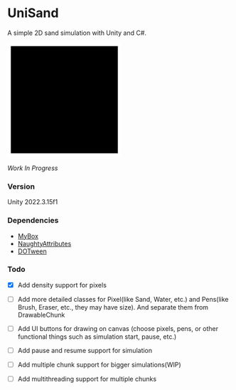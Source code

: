 # UniSand
A simple 2D sand simulation with Unity and C#. 

![SandSimulationCapture](SandSimulation.gif)

*Work In Progress*

### Version
Unity 2022.3.15f1

### Dependencies

- [MyBox](https://github.com/Deadcows/MyBox)
- [NaughtyAttributes](https://github.com/dbrizov/NaughtyAttributes)
- [DOTween](https://github.com/Demigiant/dotween)

### Todo

- [X] Add density support for pixels
- [ ] Add more detailed classes for Pixel(like Sand, Water, etc.) and Pens(like Brush, Eraser, etc., they may have size). And separate them from DrawableChunk
- [ ] Add UI buttons for drawing on canvas (choose pixels, pens, or other functional things such as simulation start, pause, etc.)
- [ ] Add pause and resume support for simulation
- [ ] Add multiple chunk support for bigger simulations(WIP)
- [ ] Add multithreading support for multiple chunks




